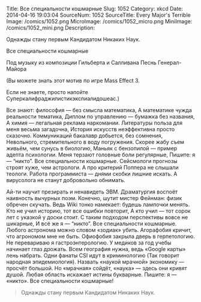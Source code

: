 Title: Все специальности кошмарные 
Slug: 1052 
Category: xkcd 
Date: 2014-04-16 19:03:04 
SourceNum: 1052 
SourceTitle: Every Major's Terrible 
Image: /comics/1052.png 
MicroImage: /comics/1052_micro.png 
MiniImage: /comics/1052_mini.png 
Description: <p>Однажды стану первым Кандидатом Никаких Наук.</p>

 

Все специальности кошмарные

Под музыку из композиции Гильберта и Салливана
Песнь Генерал-Майора

(Вы можете знать этот мотив по игре Mass Effect 3.

Если не знаете, просто напойте Суперкалифраджилистикэкспиалидошеас.)

Все знают: философия — без смысла математика,
А математике чужда реальности тематика,
Диплом по управлению — бумажка без названия,
А химия — легальная реклама наркомании.
Литературы польза для меня весьма загадочна,
История искусств неэффективна просто сказочно.
Коммуникаций бакалавр добьется, без сомнения,
Невольного, стремительного в воду погружения.
Скорее жабу съем живьём, чем сунусь в биологию,
Маньяк с бензопилой — пример адепта психологии.
Меня терзают головные боли регулярные,
Пишите: я — “никто”. Все специальности кошмарные.
Сейсмологи прогнозы строят хуже, чем астрологи.
А про критерий Поппера не слышали теологи.
Работа программиста — днями скобки лишние искать.
А вирусолога не станут добровольно обнимать.

Ай-ти научит презирать и ненавидеть ЭВМ.
Драматургия воспоёт наивность вычурных поэм.
Конечно, шутит мистер Фейнман: физик обречен скучать.
Ведь Wiki тонко намекает: будешь лампочки менять.
Кто не учил историю, тот все ошибки повторит,
А кто учил — тот сорок лет с указкой у доски стоит.
С таким подходом перспективы вовсе не шикарные,
И всё же я — “никто”. Все специальности кошмарные.
Любого астронома можно словом «зодиак» убить.
Агорафобия кричит, что агрономом мне не быть.
Офиофобия закрыла дверь в герпетологию.
Не перевариваю я гастроэнтерологию.
У медиков за год учебы начинает глаз дрожать.
Всем география нужна, ведь «Google карты» лень набрать.
Одни фанаты CSI идут в криминологию
(Так говорит народная эпидемиология).
Назвать «наукой мрачной» экономику — просчёт большой.
Но «мрачная» сойдёт, «наука» — здесь они кривят душой.
Любая область искажает истины букварные.
Пишите: я — «никто». Все специальности кошмарные!
> Однажды стану первым Кандидатом Никаких Наук.